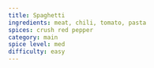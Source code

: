 ```yaml
---
title: Spaghetti
ingredients: meat, chili, tomato, pasta
spices: crush red pepper
category: main
spice level: med
difficulty: easy
---
```


